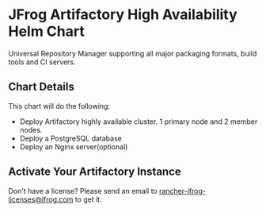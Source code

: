 # JFrog Artifactory High Availability Helm Chart

Universal Repository Manager supporting all major packaging formats, build tools and CI servers.

## Chart Details
This chart will do the following:

* Deploy Artifactory highly available cluster. 1 primary node and 2 member nodes.
* Deploy a PostgreSQL database
* Deploy an Nginx server(optional)

## Activate Your Artifactory Instance 
Don't have a license? Please send an email to [rancher-jfrog-licenses@jfrog.com](mailto:rancher-jfrog-licenses@jfrog.com) to get it.
